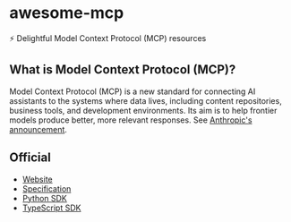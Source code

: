 # awesome-mcp
⚡ Delightful Model Context Protocol (MCP) resources

## What is Model Context Protocol (MCP)?
Model Context Protocol (MCP) is a new standard for connecting AI assistants to the systems where data lives, including content repositories, business tools, and development environments. Its aim is to help frontier models produce better, more relevant responses. See [Anthropic's announcement](https://www.anthropic.com/news/model-context-protocol).


## Official
- [Website](https://modelcontextprotocol.io/)
- [Specification](https://spec.modelcontextprotocol.io/specification/)
- [Python SDK](https://github.com/modelcontextprotocol/python-sdk)
- [TypeScript SDK](https://github.com/modelcontextprotocol/typescript-sdk)

